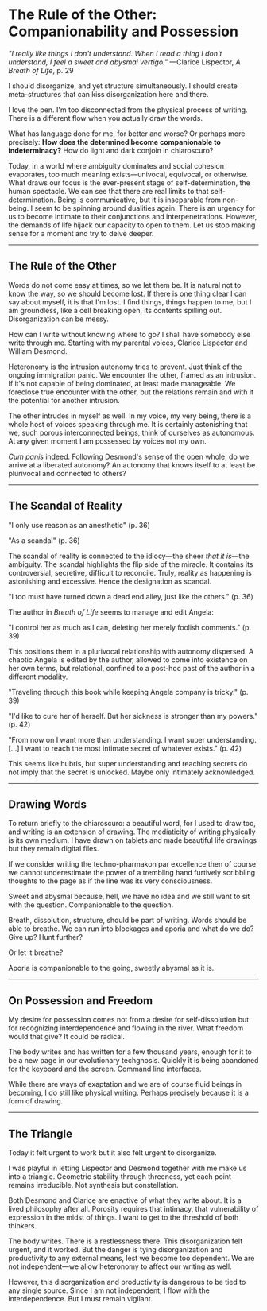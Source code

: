 # The Rule of the Other: Companionability and Possession

*"I really like things I don't understand. When I read a thing I don't understand, I feel a sweet and abysmal vertigo."*
—Clarice Lispector, *A Breath of Life*, p. 29

I should disorganize, and yet structure simultaneously. I should create meta-structures that can kiss disorganization here and there. 

I love the pen. I'm too disconnected from the physical process of writing. There is a different flow when you actually draw the words.

What has language done for me, for better and worse? Or perhaps more precisely: **How does the determined become companionable to indeterminacy?** How do light and dark conjoin in chiaroscuro?

Today, in a world where ambiguity dominates and social cohesion evaporates, too much meaning exists—univocal, equivocal, or otherwise. What draws our focus is the ever-present stage of self-determination, the human spectacle. We can see that there are real limits to that self-determination. Being is communicative, but it is inseparable from non-being. I seem to be spinning around dualities again. There is an urgency for us to become intimate to their conjunctions and interpenetrations. However, the demands of life hijack our capacity to open to them. Let us stop making sense for a moment and try to delve deeper.

---

## The Rule of the Other

Words do not come easy at times, so we let them be. It is natural not to know the way, so we should become lost. If there is one thing clear I can say about myself, it is that I'm lost. I find things, things happen to me, but I am groundless, like a cell breaking open, its contents spilling out. Disorganization can be messy.

How can I write without knowing where to go? I shall have somebody else write through me. Starting with my parental voices, Clarice Lispector and William Desmond.

Heteronomy is the intrusion autonomy tries to prevent. Just think of the ongoing immigration panic. We encounter the other, framed as an intrusion.  If it's not capable of being dominated, at least made manageable. We foreclose true encounter with the other, but the relations remain and with it the potential for another intrusion.

The other intrudes in myself as well. In my voice, my very being, there is a whole host of voices speaking through me. It is certainly astonishing that we, such porous interconnected beings, think of ourselves as autonomous. At any given moment I am possessed by voices not my own.

*Cum panis* indeed. Following Desmond's sense of the open whole, do we arrive at a liberated autonomy? An autonomy that knows itself to at least be plurivocal and connected to others?

---

## The Scandal of Reality

"I only use reason as an anesthetic" (p. 36)

"As a scandal" (p. 36)

The scandal of reality is connected to the idiocy—the sheer *that it is*—the ambiguity. The scandal highlights the flip side of the miracle. It contains its controversial, secretive, difficult to reconcile. Truly, reality as happening is astonishing and excessive. Hence the designation as scandal.

"I too must have turned down a dead end alley, just like the others." (p. 36)

The author in *Breath of Life* seems to manage and edit Angela:

"I control her as much as I can, deleting her merely foolish comments." (p. 39)

This positions them in a plurivocal relationship with autonomy dispersed. A chaotic Angela is edited by the author, allowed to come into existence on her own terms, but relational, confined to a post-hoc past of the author in a different modality.

"Traveling through this book while keeping Angela company is tricky." (p. 39)

"I'd like to cure her of herself. But her sickness is stronger than my powers." (p. 42)

"From now on I want more than understanding. I want super understanding. [...] I want to reach the most intimate secret of whatever exists." (p. 42)

This seems like hubris, but super understanding and reaching secrets do not imply that the secret is unlocked. Maybe only intimately acknowledged.

---

## Drawing Words

To return briefly to the chiaroscuro: a beautiful word, for I used to draw too, and writing is an extension of drawing. The mediaticity of writing physically is its own medium. I have drawn on tablets and made beautiful life drawings but they remain digital files.

If we consider writing the techno-pharmakon par excellence then of course we cannot underestimate the power of a trembling hand furtively scribbling thoughts to the page as if the line was its very consciousness.

Sweet and abysmal because, hell, we have no idea and we still want to sit with the question. Companionable to the question.

Breath, dissolution, structure, should be part of writing. Words should be able to breathe. We can run into blockages and aporia and what do we do? Give up? Hunt further?

Or let it breathe?

Aporia is companionable to the going, sweetly abysmal as it is.

---

## On Possession and Freedom

My desire for possession comes not from a desire for self-dissolution but for recognizing interdependence and flowing in the river. What freedom would that give? It could be radical.

The body writes and has written for a few thousand years, enough for it to be a new page in our evolutionary techgnosis. Quickly it is being abandoned for the keyboard and the screen. Command line interfaces.

While there are ways of exaptation and we are of course fluid beings in becoming, I do still like physical writing. Perhaps precisely because it is a form of drawing.

---

## The Triangle

Today it felt urgent to work but it also felt urgent to disorganize.

I was playful in letting Lispector and Desmond together with me make us into a triangle. Geometric stability through threeness, yet each point remains irreducible. Not synthesis but constellation.

Both Desmond and Clarice are enactive of what they write about. It is a lived philosophy after all. Porosity requires that intimacy, that vulnerability of expression in the midst of things. I want to get to the threshold of both thinkers.

The body writes. There is a restlessness there. This disorganization felt urgent, and it worked. But the danger is tying disorganization and productivity to any external means, lest we become too dependent. We are not independent—we allow heteronomy to affect our writing as well.

However, this disorganization and productivity is dangerous to be tied to any single source. Since I am not independent, I flow with the interdependence. But I must remain vigilant.

